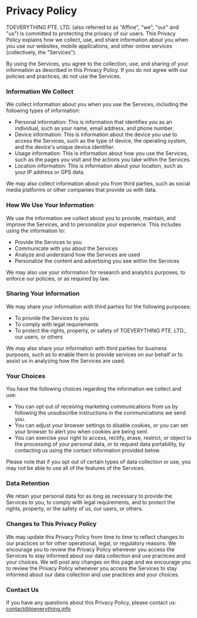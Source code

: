 # Privacy Policy

TOEVERYTHING PTE. LTD. (also referred to as "Affine", "we", "our" and "us") is committed to protecting the privacy of our users. This Privacy Policy explains how we collect, use, and share information about you when you use our websites, mobile applications, and other online services (collectively, the "Services").

By using the Services, you agree to the collection, use, and sharing of your information as described in this Privacy Policy. If you do not agree with our policies and practices, do not use the Services.

### Information We Collect

We collect information about you when you use the Services, including the following types of information:

- Personal information: This is information that identifies you as an individual, such as your name, email address, and phone number.
- Device information: This is information about the device you use to access the Services, such as the type of device, the operating system, and the device's unique device identifier.
- Usage information: This is information about how you use the Services, such as the pages you visit and the actions you take within the Services.
- Location information: This is information about your location, such as your IP address or GPS data.

We may also collect information about you from third parties, such as social media platforms or other companies that provide us with data.

### How We Use Your Information

We use the information we collect about you to provide, maintain, and improve the Services, and to personalize your experience. This includes using the information to:

- Provide the Services to you
- Communicate with you about the Services
- Analyze and understand how the Services are used
- Personalize the content and advertising you see within the Services

We may also use your information for research and analytics purposes, to enforce our policies, or as required by law.

### Sharing Your Information

We may share your information with third parties for the following purposes:

- To provide the Services to you
- To comply with legal requirements
- To protect the rights, property, or safety of TOEVERYTHING PTE. LTD., our users, or others

We may also share your information with third parties for business purposes, such as to enable them to provide services on our behalf or to assist us in analyzing how the Services are used.

### Your Choices

You have the following choices regarding the information we collect and use:

- You can opt out of receiving marketing communications from us by following the unsubscribe instructions in the communications we send you.
- You can adjust your browser settings to disable cookies, or you can set your browser to alert you when cookies are being sent.
- You can exercise your right to access, rectify, erase, restrict, or object to the processing of your personal data, or to request data portability, by contacting us using the contact information provided below.

Please note that if you opt out of certain types of data collection or use, you may not be able to use all of the features of the Services.

### Data Retention

We retain your personal data for as long as necessary to provide the Services to you, to comply with legal requirements, and to protect the rights, property, or the safety of us, our users, or others.

### Changes to This Privacy Policy

We may update this Privacy Policy from time to time to reflect changes to our practices or for other operational, legal, or regulatory reasons. We encourage you to review the Privacy Policy whenever you access the Services to stay informed about our data collection and use practices and your choices. We will post any changes on this page and we encourage you to review the Privacy Policy whenever you access the Services to stay informed about our data collection and use practices and your choices.

### Contact Us

If you have any questions about this Privacy Policy, please contact us: [contact@toeverything.info](mailto:contact@toeverything.info)

